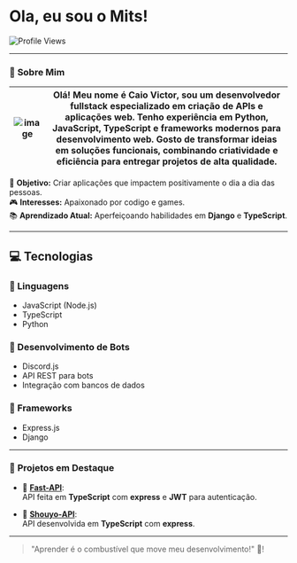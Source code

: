 # Ola, eu sou o Mits!

![Profile Views](https://komarev.com/ghpvc/?username=mitsukiie&color=red)

---

### 📝 **Sobre Mim**

| ![image](https://github.com/user-attachments/assets/b417f014-d701-4715-95d3-25981d2c7d73) | Olá! Meu nome é Caio Victor, sou um desenvolvedor fullstack especializado em criação de APIs e aplicações web. Tenho experiência em Python, JavaScript, TypeScript e frameworks modernos para desenvolvimento web. Gosto de transformar ideias em soluções funcionais, combinando criatividade e eficiência para entregar projetos de alta qualidade. |
|---|---| 

🎯 **Objetivo:** Criar aplicações que impactem positivamente o dia a dia das pessoas.  
🎮 **Interesses:** Apaixonado por codigo e games.  
📚 **Aprendizado Atual:** Aperfeiçoando habilidades em **Django** e **TypeScript**.

---

## 💻 Tecnologias  

### 🔹 Linguagens  
- JavaScript (Node.js)  
- TypeScript  
- Python  

### 🔹 Desenvolvimento de Bots  
- Discord.js  
- API REST para bots  
- Integração com bancos de dados  

### 🔹 Frameworks  
- Express.js
- Django    

---

### 🚀 **Projetos em Destaque**

- 🌟 [**Fast-API**](https://github.com/mitsukiie/Fast-API):  
  API feita em **TypeScript** com **express** e **JWT** para autenticação.
  
- 🌟 [**Shouyo-API**](https://github.com/mitsukiie/Shouyo-API):  
  API desenvolvida em **TypeScript** com **express**.

---

> "Aprender é o combustível que move meu desenvolvimento!" 🚀!


